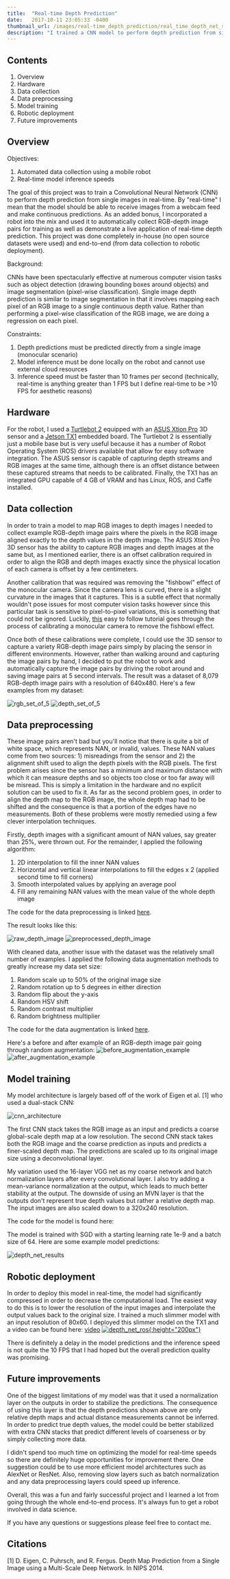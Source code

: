 ```yaml
---
title:  "Real-time Depth Prediction"
date:   2017-10-11 23:05:33 -0400
thumbnail_url: /images/real-time_depth_prediction/real_time_depth_net_screenshot.png
description: "I trained a CNN model to perform depth prediction from single RGB images and deployed the model in real-time from a webcam feed.  RGB-depth image pairs were collected automatically using a robot equipped with a 3D sensor."
---
```


## Contents
1. Overview
2. Hardware
3. Data collection
4. Data preprocessing
5. Model training
7. Robotic deployment
8. Future improvements

## Overview
Objectives:
1. Automated data collection using a mobile robot
2. Real-time model inference speeds

The goal of this project was to train a Convolutional Neural Network (CNN) to perform depth prediction from single images in real-time.  By "real-time" I mean that the model should be able to receive images from a webcam feed and make continuous predictions.  As an added bonus, I incorporated a robot into the mix and used it to automatically collect RGB-depth image pairs for training as well as demonstrate a live application of real-time depth prediction. This project was done completely in-house (no open source datasets were used) and end-to-end (from data collection to robotic deployment).  

Background:

CNNs have been spectacularly effective at numerous computer vision tasks such as object detection (drawing bounding boxes around objects) and image segmentation (pixel-wise classification).  Single image depth prediction is similar to image segmentation in that it involves mapping each pixel of an RGB image to a single continuous depth value. Rather than performing a pixel-wise classification of the RGB image, we are doing a regression on each pixel.  

Constraints:
1. Depth predictions must be predicted directly from a single image (monocular scenario)
2. Model inference must be done locally on the robot and cannot use external cloud resources
3. Inference speed must be faster than 10 frames per second (technically, real-time is anything greater than 1 FPS but I define real-time to be >10 FPS for aesthetic reasons)

## Hardware
For the robot, I used a [Turtlebot 2](http://www.turtlebot.com/turtlebot2/) equipped with an [ASUS Xtion Pro](https://www.asus.com/us/3D-Sensor/Xtion_PRO_LIVE/) 3D sensor and a [Jetson TX1](https://developer.nvidia.com/embedded/buy/jetson-tx1-devkit) embedded board.  The Turtlebot 2 is essentially just a mobile base but is very useful because it has a number of Robot Operating System (ROS) drivers available that allow for easy software integration.  The ASUS sensor is capable of capturing depth streams and RGB images at the same time, although there is an offset distance between these captured streams that needs to be calibrated.  Finally, the TX1 has an integrated GPU capable of 4 GB of VRAM and has Linux, ROS, and Caffe installed.

## Data collection
In order to train a model to map RGB images to depth images I needed to collect example RGB-depth image pairs where the pixels in the RGB image aligned exactly to the depth values in the depth image.  The ASUS Xtion Pro 3D sensor has the ability to capture RGB images and depth images at the same but, as I mentioned earlier, there is an offset calibration required in order to align the RGB and depth images exactly since the physical location of each camera is offset by a few centimeters.  

Another calibration that was required was removing the "fishbowl" effect of the monocular camera.  Since the camera lens is curved, there is a slight curvature in the images that it captures. This is a subtle effect that normally wouldn't pose issues for most computer vision tasks however since this particular task is sensitive to pixel-to-pixel variations, this is something that could not be ignored. Luckily, [this](http://wiki.ros.org/camera_calibration/Tutorials/MonocularCalibration) easy to follow tutorial goes through the process of calibrating a monocular camera to remove the fishbowl effect.  

Once both of these calibrations were complete, I could use the 3D sensor to capture a variety RGB-depth image pairs simply by placing the sensor in different environments.  However, rather than walking around and capturing the image pairs by hand, I decided to put the robot to work and automatically capture the image pairs by driving the robot around and saving image pairs at 5 second intervals.  The result was a dataset of 8,079 RGB-depth image pairs with a resolution of 640x480.  Here's a few examples from my dataset:

![rgb_set_of_5](/images/real-time_depth_prediction/raw_rgb_example_set.png)
![depth_set_of_5](/images/real-time_depth_prediction/raw_depth_example_set.png)

## Data preprocessing
These image pairs aren't bad but you'll notice that there is quite a bit of white space, which represents NAN, or invalid, values.  These NAN values come from two sources: 1) misreadings from the sensor and 2) the alignment shift used to align the depth pixels with the RGB pixels.  The first problem arises since the sensor has a minimum and maximum distance with which it can measure depths and so objects too close or too far away will be misread.  This is simply a limitation in the hardware and no explicit solution can be used to fix it.  As far as the second problem goes, in order to align the depth map to the RGB image, the whole depth map had to be shifted and the consequence is that a portion of the edges have no measurements.  Both of these problems were mostly remedied using a few clever interpolation techniques.

Firstly, depth images with a significant amount of NAN values, say greater than 25%, were thrown out.  For the remainder, I applied the following algorithm:
1. 2D interpolation to fill the inner NAN values
2. Horizontal and vertical linear interpolations to fill the edges x 2 (applied second time to fill corners)
3. Smooth interpolated values by applying an average pool
4. Fill any remaining NAN values with the mean value of the whole depth image

The code for the data preprocessing is linked [here](https://github.com/pgigioli/depth_net/blob/master/data_preprocess.py).

The result looks like this:

![raw_depth_image](/images/real-time_depth_prediction/depth_before_preproc.png) ![preprocessed_depth_image](/images/real-time_depth_prediction/depth_after_preproc.png)

With cleaned data, another issue with the dataset was the relatively small number of examples.  I applied the following data augmentation methods to greatly increase my data set size:
1. Random scale up to 50% of the original image size
2. Random rotation up to 5 degrees in either direction
3. Random flip about the y-axis
4. Random HSV shift
5. Random contrast multiplier
6. Random brightness multiplier

The code for the data augmentation is linked [here](https://github.com/pgigioli/depth_net/blob/master/data_augmentation.py).

Here's a before and after example of an RGB-depth image pair going through random augmentation:
![before_augmentation_example](/images/real-time_depth_prediction/rgb-depth_example.png)
![after_augmentation_example](/images/real-time_depth_prediction/rgb-depth_augmented_example.png)

## Model training
My model architecture is largely based off of the work of Eigen et al. [1] who used a dual-stack CNN:

![cnn_architecture](/images/real-time_depth_prediction/eigen_depth_cnn_net_architecture.png)

The first CNN stack takes the RGB image as an input and predicts a coarse global-scale depth map at a low resolution.  The second CNN stack takes both the RGB image and the coarse prediction as inputs and predicts a finer-scaled depth map.  The predictions are scaled up to its original image size using a deconvolutional layer.  

My variation used the 16-layer VGG net as my coarse network and batch normalization layers after every convolutional layer.  I also try adding a mean-variance normalization at the output, which leads to much better stability at the output.  The downside of using an MVN layer is that the outputs don't represent true depth values but rather a relative depth map.  The input images are also scaled down to a 320x240 resolution.  

The code for the model is found here:

The model is trained with SGD with a starting learning rate 1e-9 and a batch size of 64.  Here are some example model predictions:

![depth_net_results](/images/real-time_depth_prediction/DepthNet_results.png)

## Robotic deployment
In order to deploy this model in real-time, the model had significantly compressed in order to decrease the computational load.  The easiest way to do this is to lower the resolution of the input images and interpolate the output values back to the original size.  I trained a much slimmer model with an input resolution of 80x60.  I deployed this slimmer model on the TX1 and a video can be found here:  [video](https://www.youtube.com/watch?v=odSl6qXdgyM)
[![depth_net_ros](/images/real-time_depth_prediction/real_time_depth_net_screenshot_icon.png){:height="200px"}](https://www.youtube.com/watch?v=odSl6qXdgyM)

There is definitely a delay in the model predictions and the inference speed is not quite the 10 FPS that I had hoped but the overall prediction quality was promising.

## Future improvements
One of the biggest limitations of my model was that it used a normalization layer on the outputs in order to stabilize the predictions.  The consequence of using this layer is that the depth predictions shown above are only relative depth maps and actual distance measurements cannot be inferred.  In order to predict true depth values, the model could be better stabilized with extra CNN stacks that predict different levels of coarseness or by simply collecting more data.  

I didn't spend too much time on optimizing the model for real-time speeds so there are definitely huge opportunities for improvement there.  One suggestion could be to use more efficient model architectures such as AlexNet or ResNet.  Also, removing slow layers such as batch normalization and any data preprocessing layers could speed up inference.

Overall, this was a fun and fairly successful project and I learned a lot from going through the whole end-to-end process.  It's always fun to get a robot involved in data science.

If you have any questions or suggestions please feel free to contact me.

## Citations
[1] D. Eigen, C. Puhrsch, and R. Fergus. Depth Map Prediction from a Single Image using a Multi-Scale Deep Network. In NIPS 2014.
